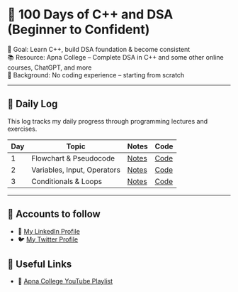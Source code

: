 # 💯 100 Days of C++ and DSA (Beginner to Confident)

🎯 Goal: Learn C++, build DSA foundation & become consistent  
📚 Resource: Apna College – Complete DSA in C++ and some other online courses, ChatGPT, and more  
🧠 Background: No coding experience – starting from scratch

---

## 🚀 Daily Log

This log tracks my daily progress through programming lectures and exercises.

| Day | Topic                            | Notes                                 | Code                                   |
|-----|----------------------------------|----------------------------------------|----------------------------------------|
| 1   | Flowchart & Pseudocode           | [Notes][day1-notes]                   | [Code][day1-code]                      |
| 2   | Variables, Input, Operators      | [Notes][day2-notes]                   | [Code][day2-code]                      |
| 3   | Conditionals & Loops             | [Notes][day3-notes]                   | [Code][day3-code]                      |

[day1-notes]: Week1/Day1-Lecture1/Notes-Lecture1-Flowchart-Pseudocode.md
[day1-code]: Week1/Day1-Lecture1/Lecture1-Flowchart-Pseudocode.cpp

[day2-notes]: Week1/Day2-Lecture2/Notes-Lecture2-Variables-Operators-IO.md
[day2-code]: Week1/Day2-Lecture2/Lecture2-Variables-Operators-IO.cpp

[day3-notes]: Week1/Day3-Lecture3/Notes-Lecture3-Conditionals-Loops.md
[day3-code]: Week1/Day3-Lecture3/Lecture3-Conditionals-Loops.cpp


---
## 🔗 Accounts to follow
- 💼 [My LinkedIn Profile](https://www.linkedin.com/in/saeed-ahmed78)
- 🐦 [My Twitter Profile](https://x.com/ahmed_8278?s=21)

## 🔗 Useful Links
- 🎥 [Apna College YouTube Playlist](https://www.youtube.com/playlist?list=PLfqMhTWNBTe0b2nM6JHVCnAkhQRGiZMSJ)

